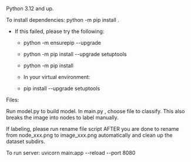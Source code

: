 Python 3.12 and up.

To install dependencies: python -m pip install .

- If this failed, please try the following:
  - python -m ensurepip --upgrade
  - python -m pip install --upgrade setuptools
  - python -m pip install <module>

  - In your virtual environment:
  - pip install --upgrade setuptools

Files:

Run model.py to build model.
In main.py , choose file to classify. This also breaks the image into nodes to label manually.

If labeling, please run rename file script AFTER you are done to rename from node_xxx.png to image_xxx.png automatically and clean up the dataset subdirs.


To run server:
uvicorn main:app --reload --port 8080

